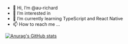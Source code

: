 - 👋 Hi, I’m @au-richard
- 👀 I’m interested in
- 🌱 I’m currently learning TypeScript and React Native
- 📫 How to reach me ...

<!---
au-richard/au-richard is a ✨ special ✨ repository because its `README.md` (this file) appears on your GitHub profile.
You can click the Preview link to take a look at your changes.
--->

[![Anurag's GitHub stats](https://github-readme-stats.vercel.app/api?username=au-richard)](https://github.com/anuraghazra/github-readme-stats)
